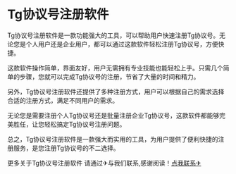 # Tg协议号注册软件

Tg协议号注册软件是一款功能强大的工具，可以帮助用户快速注册Tg协议号。无论您是个人用户还是企业用户，都可以通过这款软件轻松注册Tg协议号，方便快捷。

这款软件操作简单，界面友好，用户无需拥有专业技能也能轻松上手。只需几个简单的步骤，您就可以完成Tg协议号的注册，节省了大量的时间和精力。

另外，Tg协议号注册软件还提供了多种注册方式，用户可以根据自己的需求选择合适的注册方式，满足不同用户的需求。

无论您是需要注册个人Tg协议号还是批量注册企业Tg协议号，这款软件都能够完美胜任，让您轻松搞定Tg协议号注册问题。

总之，Tg协议号注册软件是一款强大而实用的工具，为用户提供了便利快捷的注册服务，是您注册Tg协议号的不二选择。

更多关于Tg协议号注册软件 请通过✈与我们联系,感谢阅读！[点我联系✈](https://chat.G208.com)